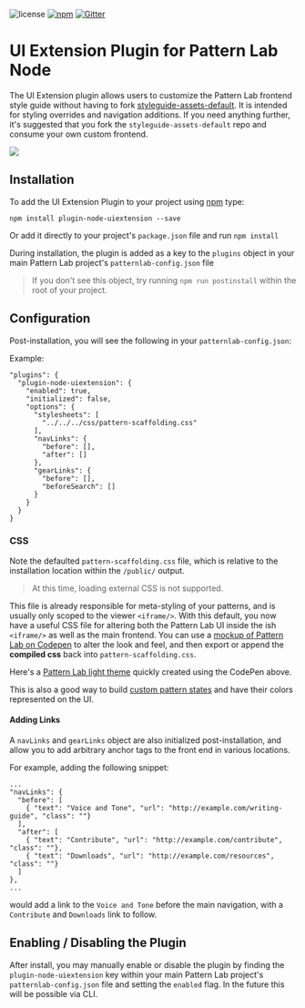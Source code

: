 ![license](https://img.shields.io/github/license/bmuenzenmeyer/plugin-node-uiextension.svg)
[![npm](https://img.shields.io/npm/v/plugin-node-uiextension.svg)](https://www.npmjs.com/package/plugin-node-uiextension)
[![Gitter](https://img.shields.io/gitter/room/pattern-lab/node.svg)](https://gitter.im/pattern-lab/node)

# UI Extension Plugin for Pattern Lab Node

The UI Extension plugin allows users to customize the Pattern Lab frontend style guide without having to fork [styleguide-assets-default](https://github.com/pattern-lab/styleguidekit-assets-default). It is intended for styling overrides and navigation additions. If you need anything further, it's suggested that you fork the `styleguide-assets-default` repo and consume your own custom frontend.

![](https://cloud.githubusercontent.com/assets/298435/23539989/2fa47a5c-ffa4-11e6-9eee-ffb43d24dede.png)

## Installation

To add the UI Extension Plugin to your project using [npm](http://npmjs.com/) type:

    npm install plugin-node-uiextension --save

Or add it directly to your project's `package.json` file and run `npm install`

During installation, the plugin is added as a key to the `plugins` object in your main Pattern Lab project's `patternlab-config.json` file

> If you don't see this object, try running `npm run postinstall` within the root of your project.

## Configuration

Post-installation, you will see the following in your `patternlab-config.json`:

Example:

```
"plugins": {
  "plugin-node-uiextension": {
    "enabled": true,
    "initialized": false,
    "options": {
      "stylesheets": [
        "../../../css/pattern-scaffolding.css"
      ],
      "navLinks": {
        "before": [],
        "after": []
      },
      "gearLinks": {
        "before": [],
        "beforeSearch": []
      }
    }
  }
}
```

### CSS

Note the defaulted `pattern-scaffolding.css` file, which is relative to the installation location within the `/public/` output.

> At this time, loading external CSS is not supported.

This file is already responsible for meta-styling of your patterns, and is usually only scoped to the viewer `<iframe/>`. With this default, you now have a useful CSS file for altering both the Pattern Lab UI inside the ish `<iframe/>` as well as the main frontend.  You can use a [mockup of Pattern Lab on Codepen](http://codepen.io/bmuenzenmeyer/pen/791da488b2a73909a58eacf801af83d4) to alter the look and feel, and then export or append the **compiled css** back into `pattern-scaffolding.css`.

Here's a [Pattern Lab light theme](http://codepen.io/bmuenzenmeyer/pen/813a628ae7185fed6137cc2498e74df5) quickly created using the CodePen above.

This is also a good way to build [custom pattern states](https://patternlab.io/docs/using-pattern-states/#heading-adding-customized-states) and have their colors represented on the UI.

#### Adding Links

A `navLinks` and `gearLinks` object are also initialized post-installation, and allow you to add arbitrary anchor tags to the front end in various locations.

For example, adding the following snippet:

```
...
"navLinks": {
  "before": [
    { "text": "Voice and Tone", "url": "http://example.com/writing-guide", "class": ""}
  ],
  "after": [
    { "text": "Contribute", "url": "http://example.com/contribute", "class": ""},
    { "text": "Downloads", "url": "http://example.com/resources", "class": ""}
  ]
},
...
```

would add a link to the `Voice and Tone` before the main navigation, with a `Contribute` and `Downloads` link to follow.

## Enabling / Disabling the Plugin

After install, you may manually enable or disable the plugin by finding the `plugin-node-uiextension` key within your main Pattern Lab project's `patternlab-config.json` file and setting the `enabled` flag. In the future this will be possible via CLI.
